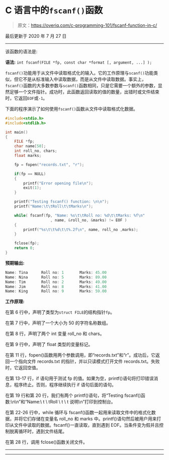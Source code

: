 # C 语言中的`fscanf()`函数

> 原文：<https://overiq.com/c-programming-101/fscanf-function-in-c/>

最后更新于 2020 年 7 月 27 日

* * *

该函数的语法是:

**语法:** `int fscanf(FILE *fp, const char *format [, argument, ...] );`

`fscanf()`功能用于从文件中读取格式化的输入。它的工作原理与`scanf()`功能类似，但它不是从标准输入中读取数据，而是从文件中读取数据。事实上，`fscanf()`函数的大多数参数与`scanf()`函数相同，只是它需要一个额外的参数，显然足够一个文件指针。成功时，此函数返回读取的值的数量，出错时或文件结束时，它返回`EOF`或`-1`。

下面的程序演示了如何使用`fscanf()`函数从文件中读取格式化数据。

```c
#include<stdio.h>
#include<stdlib.h>

int main()
{
    FILE *fp;
    char name[50];
    int roll_no, chars;
    float marks;

    fp = fopen("records.txt", "r");

    if(fp == NULL)
    {
        printf("Error opening file\n");
        exit(1);
    }

    printf("Testing fscanf() function: \n\n");
    printf("Name:\t\tRoll\t\tMarks\n");

    while( fscanf(fp, "Name: %s\t\tRoll no: %d\t\tMarks: %f\n"
                    , name, &roll_no, &marks) != EOF )
    {
        printf("%s\t\t%d\t\t%.2f\n", name, roll_no ,marks);
    }

    fclose(fp);
    return 0;
}

```

**预期输出:**

```c
Name: Tina      Roll no: 1       Marks: 45.00
Name: Nina      Roll no: 5       Marks: 89.00
Name: Tim       Roll no: 2       Marks: 49.00
Name: Jim       Roll no: 8       Marks: 41.00
Name: King      Roll no: 9       Marks: 59.00

```

**工作原理:**

在第 6 行中，声明了类型为`struct FILE`的结构指针`fp`。

在第 7 行中，声明了一个大小为 50 的字符名称数组。

在第 8 行，声明了两个 int 变量 roll_no 和 chars。

在第 9 行中，声明了 float 类型的变量标记。

在第 11 行，fopen()函数用两个参数调用，即“records.txt”和“r”。成功后，它返回一个指向文件 records.txt 的指针，并以只读模式打开文件 records.txt。失败时，它返回空值。

在第 13-17 行，if 语句用于测试 fp 的值。如果为空，printf()语句将打印错误消息，程序终止。否则，程序继续执行 if 语句后面的语句。

在第 19 行和第 20 行，我们有两个 printf()语句，将“Testing fscanf()函数:\n\n”和“Name:\ t \ tRoll \ t \ t 说明\n”打印到控制台。

在第 22-26 行中，while 循环与 fscanf()函数一起用来读取文件中的格式化数据，并将它们存储在变量名 roll_no 和 marks 中。printf()语句然后被用户用来打印从文件中读取的数据。fscanf()一直读取，直到遇到 EOF。当条件变为假并且控制脱离循环时，遇到文件结尾。

在第 28 行，调用 fclose()函数关闭文件。

* * *

* * *